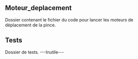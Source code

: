 
## Moteur_deplacement

Dossier contenant le fichier du code pour lancer les moteurs de déplacement de la pince.




## Tests

Dossier de tests.
---Inutile---
